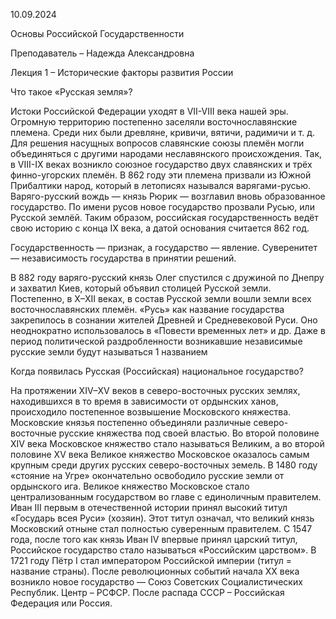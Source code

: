 10.09.2024

Основы Российской Государственности

Преподаватель – Надежда Александровна

Лекция 1 – Исторические факторы развития России

Что такое «Русская земля»?

Истоки Российской Федерации уходят в VII-VIII века нашей эры. Огромную территорию постепенно заселяли восточнославянские племена. Среди них были древляне, кривичи, вятичи, радимичи и т. д. Для решения насущных вопросов славянские союзы племён могли объединяться с другими народами неславянского происхождения. Так, в VIII-IX веках возникло союзное государство двух славянских и трёх финно-угорских племён. В 862 году эти племена призвали из Южной Прибалтики народ, который в летописях назывался варягами-русью. Варяго-русский вождь — князь Рюрик — возглавил вновь образованное государство. По имени русов новое государство прозвали Русью, или Русской землёй. Таким образом, российская государственность ведёт свою историю с конца IX века, а датой основания считается 862 год.

Государственность — признак, а государство — явление. Суверенитет — независимость государства в принятии решений.

В 882 году варяго-русский князь Олег спустился с дружиной по Днепру и захватил Киев, который объявил столицей Русской земли. Постепенно, в X–XII веках, в состав Русской земли вошли земли всех восточнославянских племён. «Русь» как название государства закрепилось в сознании жителей Древней и Средневековой Руси. Оно неоднократно использовалось в «Повести временных лет» и др. Даже в период политической раздробленности возникавшие независимые русские земли будут называться 1 названием

Когда появилась Русская (Российская) национальное государство?

На протяжении XIV–XV веков в северо-восточных русских землях, находившихся в то время в зависимости от ордынских ханов, происходило постепенное возвышение Московского княжества. Московские князья постепенно объединяли различные северо-восточные русские княжества под своей властью. Во второй половине XIV века Московское княжество стало называться Великим, а во второй половине XV века Великое княжество Московское оказалось самым крупным среди других русских северо-восточных земель. В 1480 году «стояние на Угре» окончательно освободило русские земли от ордынского ига. Великое княжество Московское стало централизованным государством во главе с единоличным правителем. Иван III первым в отечественной истории принял высокий титул «Государь всея Руси» (хозяин). Этот титул означал, что великий князь Московский отныне стал полностью суверенным правителем. С 1547 года, после того как князь Иван IV впервые принял царский титул, Российское государство стало называться «Российским царством». В 1721 году Пётр I стал императором Российской империи (титул = название страны). После революционных событий начала XX века возникло новое государство — Союз Советских Социалистических Республик. Центр – РСФСР. После распада СССР – Российская Федерация или Россия.

